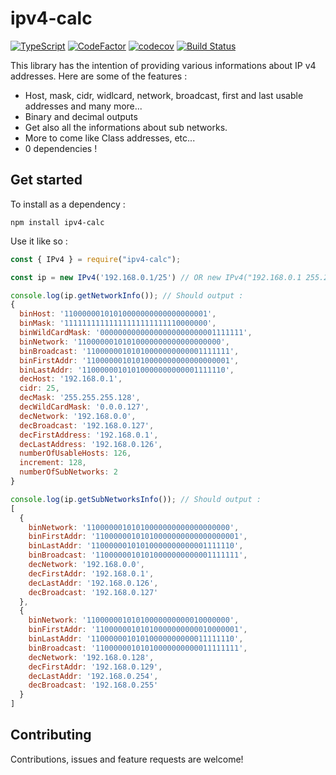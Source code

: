 # ipv4-calc

[![TypeScript](https://badgen.net/badge/icon/typescript?icon=typescript&label)](https://typescriptlang.org) [![CodeFactor](https://www.codefactor.io/repository/github/alexandre-dos-reis/ipv4-calc/badge)](https://www.codefactor.io/repository/github/alexandre-dos-reis/ipv4-calc) [![codecov](https://codecov.io/gh/alexandre-dos-reis/ipv4-network-calculator/branch/main/graph/badge.svg?token=4HG9MWWFKO)](https://codecov.io/gh/alexandre-dos-reis/ipv4-network-calculator) [![Build Status](https://drone.reges.fr/api/badges/alexandre-dos-reis/ipv4-network-calculator/status.svg?ref=refs/heads/main)](https://drone.reges.fr/alexandre-dos-reis/ipv4-network-calculator)

This library has the intention of providing various informations about IP v4 addresses. Here are some of the features :

- Host, mask, cidr, widlcard, network, broadcast, first and last usable addresses and many more...
- Binary and decimal outputs
- Get also all the informations about sub networks.
- More to come like Class addresses, etc...
- 0 dependencies !

## Get started

To install as a dependency :
```
npm install ipv4-calc
```

Use it like so :

```js
const { IPv4 } = require("ipv4-calc");

const ip = new IPv4('192.168.0.1/25') // OR new IPv4("192.168.0.1 255.255.255.128")

console.log(ip.getNetworkInfo()); // Should output :
{
  binHost: '11000000101010000000000000000001',
  binMask: '11111111111111111111111110000000',
  binWildCardMask: '00000000000000000000000001111111',
  binNetwork: '11000000101010000000000000000000',
  binBroadcast: '11000000101010000000000001111111',
  binFirstAddr: '11000000101010000000000000000001',
  binLastAddr: '11000000101010000000000001111110',
  decHost: '192.168.0.1',
  cidr: 25,
  decMask: '255.255.255.128',
  decWildCardMask: '0.0.0.127',
  decNetwork: '192.168.0.0',
  decBroadcast: '192.168.0.127',
  decFirstAddress: '192.168.0.1',
  decLastAddress: '192.168.0.126',
  numberOfUsableHosts: 126,
  increment: 128,
  numberOfSubNetworks: 2
}

console.log(ip.getSubNetworksInfo()); // Should output :
[
  {
    binNetwork: '11000000101010000000000000000000',
    binFirstAddr: '11000000101010000000000000000001',
    binLastAddr: '11000000101010000000000001111110',
    binBroadcast: '11000000101010000000000001111111',
    decNetwork: '192.168.0.0',
    decFirstAddr: '192.168.0.1',
    decLastAddr: '192.168.0.126',
    decBroadcast: '192.168.0.127'
  },
  {
    binNetwork: '11000000101010000000000010000000',
    binFirstAddr: '11000000101010000000000010000001',
    binLastAddr: '11000000101010000000000011111110',
    binBroadcast: '11000000101010000000000011111111',
    decNetwork: '192.168.0.128',
    decFirstAddr: '192.168.0.129',
    decLastAddr: '192.168.0.254',
    decBroadcast: '192.168.0.255'
  }
]
```

## Contributing

Contributions, issues and feature requests are welcome!